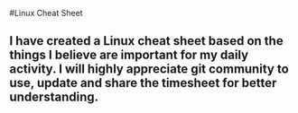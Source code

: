 #Linux Cheat Sheet

## I have created a Linux cheat sheet based on the things I believe are important for my daily activity. I will highly appreciate git community to use, update and share the timesheet for better understanding.
